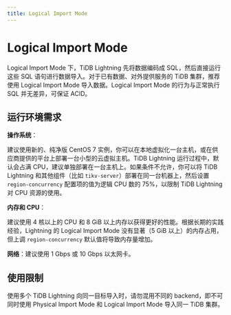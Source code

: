 ```yaml
---
title: Logical Import Mode
---
```


# Logical Import Mode

Logical Import Mode 下，TiDB Lightning 先将数据编码成 SQL，然后直接运行这些 SQL 语句进行数据导入。对于已有数据、对外提供服务的 TiDB 集群，推荐使用 Logical Import Mode 导入数据。Logical Import Mode 的行为与正常执行 SQL 并无差异，可保证 ACID。

## 运行环境需求

**操作系统**：

建议使用新的、纯净版 CentOS 7 实例，你可以在本地虚拟化一台主机，或在供应商提供的平台上部署一台小型的云虚拟主机。TiDB Lightning 运行过程中，默认会占满 CPU，建议单独部署在一台主机上。如果条件不允许，你可以将 TiDB Lightning 和其他组件（比如 `tikv-server`）部署在同一台机器上，然后设置 `region-concurrency` 配置项的值为逻辑 CPU 数的 75%，以限制 TiDB Lightning 对 CPU 资源的使用。

**内存和 CPU**：

建议使用 4 核以上的 CPU 和 8 GiB 以上内存以获得更好的性能。根据长期的实践经验，Lightning 的 Logical Import Mode 没有显著（5 GiB 以上）的内存占用，但上调 `region-concurrency` 默认值将导致内存量增加。

**网络**：建议使用 1 Gbps 或 10 Gbps 以太网卡。

## 使用限制

使用多个 TiDB Lightning 向同一目标导入时，请勿混用不同的 backend，即不可同时使用 Physical Import Mode 和 Logical Import Mode 导入同一 TiDB 集群。
